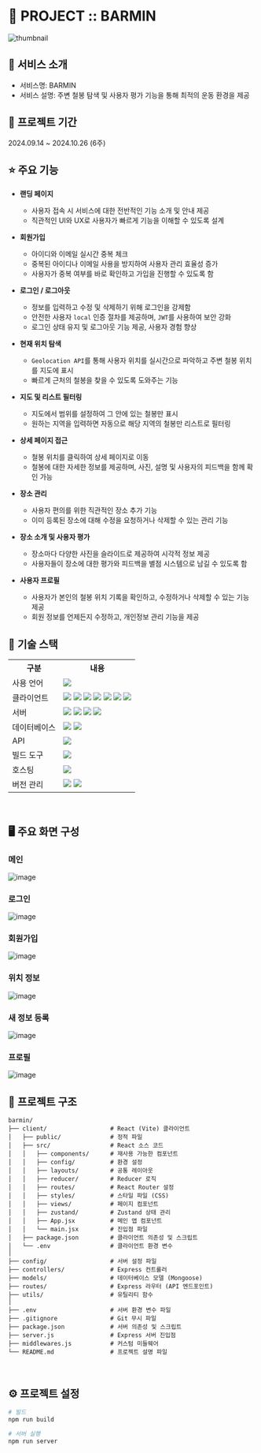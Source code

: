 # 📎 PROJECT :: BARMIN

![thumbnail](https://res.cloudinary.com/dab5xf29a/image/upload/v1738451253/barmin_x3r626.png)

## 👀 서비스 소개

- 서비스명: BARMIN
- 서비스 설명: 주변 철봉 탐색 및 사용자 평가 기능을 통해 최적의 운동 환경을 제공
  <br>

## 📅 프로젝트 기간

2024.09.14 ~ 2024.10.26 (6주)
<br>

## ⭐ 주요 기능

- **랜딩 페이지**

  - 사용자 접속 시 서비스에 대한 전반적인 기능 소개 및 안내 제공
  - 직관적인 UI와 UX로 사용자가 빠르게 기능을 이해할 수 있도록 설계

- **회원가입**

  - 아이디와 이메일 실시간 중복 체크
  - 중복된 아이디나 이메일 사용을 방지하여 사용자 관리 효율성 증가
  - 사용자가 중복 여부를 바로 확인하고 가입을 진행할 수 있도록 함

- **로그인 / 로그아웃**

  - 정보를 입력하고 수정 및 삭제하기 위해 로그인을 강제함
  - 안전한 사용자 `local` 인증 절차를 제공하며, `JWT`를 사용하여 보안 강화
  - 로그인 상태 유지 및 로그아웃 기능 제공, 사용자 경험 향상

- **현재 위치 탐색**

  - `Geolocation API`를 통해 사용자 위치를 실시간으로 파악하고 주변 철봉 위치를 지도에 표시
  - 빠르게 근처의 철봉을 찾을 수 있도록 도와주는 기능

- **지도 및 리스트 필터링**

  - 지도에서 범위를 설정하여 그 안에 있는 철봉만 표시
  - 원하는 지역을 입력하면 자동으로 해당 지역의 철봉만 리스트로 필터링

- **상세 페이지 접근**

  - 철봉 위치를 클릭하여 상세 페이지로 이동
  - 철봉에 대한 자세한 정보를 제공하며, 사진, 설명 및 사용자의 피드백을 함께 확인 가능

- **장소 관리**

  - 사용자 편의를 위한 직관적인 장소 추가 기능
  - 이미 등록된 장소에 대해 수정을 요청하거나 삭제할 수 있는 관리 기능

- **장소 소개 및 사용자 평가**

  - 장소마다 다양한 사진을 슬라이드로 제공하여 시각적 정보 제공
  - 사용자들이 장소에 대한 평가와 피드백을 별점 시스템으로 남길 수 있도록 함

- **사용자 프로필**
  - 사용자가 본인의 철봉 위치 기록을 확인하고, 수정하거나 삭제할 수 있는 기능 제공
  - 회원 정보를 언제든지 수정하고, 개인정보 관리 기능을 제공

## 🔨 기술 스택

<table>
    <tr>
        <th>구분</th>
        <th>내용</th>
    </tr>
    <tr>
        <td>사용 언어</td>
        <td>
            <img src="https://img.shields.io/badge/JavaScript-F7DF1E?style=for-the-badge&logo=JavaScript&logoColor=white"/>
        </td>
    </tr>
    <tr>
        <td>클라이언트</td>
        <td>
            <img src="https://img.shields.io/badge/React-61DAFB?style=for-the-badge&logo=React&logoColor=white"/>
            <img src="https://img.shields.io/badge/ReactRouter-CA4245?style=for-the-badge&logo=ReactRouter&logoColor=white"/>
            <img src="https://img.shields.io/badge/TailwindCSS-06B6D4?style=for-the-badge&logo=TailwindCSS&logoColor=white"/>
            <img src="https://img.shields.io/badge/Zustand-000000?style=for-the-badge&logo=Zustand&logoColor=white"/>
            <img src="https://img.shields.io/badge/Animate.css-00C4CC?style=for-the-badge&logo=CSS&logoColor=white"/>
            <img src="https://img.shields.io/badge/Swiper-6332B1?style=for-the-badge&logo=Swiper&logoColor=white"/>
            <img src="https://img.shields.io/badge/Axios-5A29E3?style=for-the-badge&logo=Axios&logoColor=white"/>
        </td>
    </tr>
    <tr>
        <td>서버</td>
        <td>
            <img src="https://img.shields.io/badge/Express.js-000000?style=for-the-badge&logo=Express&logoColor=white"/>
            <img src="https://img.shields.io/badge/Passport.js-34E27A?style=for-the-badge&logo=passport&logoColor=white"/>
            <img src="https://img.shields.io/badge/Multer-FFCA28?style=for-the-badge&logo=Multer&logoColor=white"/>
            <img src="https://img.shields.io/badge/Joi-4A3B8C?style=for-the-badge&logo=Joi&logoColor=white"/>
        </td>
    </tr>
    <tr>
        <td>데이터베이스</td>
        <td>
            <img src="https://img.shields.io/badge/MongoDB-47A248?style=for-the-badge&logo=MongoDB&logoColor=white"/>
            <img src="https://img.shields.io/badge/Cloudinary-3448C5?style=for-the-badge&logo=Cloudinary&logoColor=white"/>
        </td>
    </tr>
        <td>API</td>
        <td>
            <img src="https://img.shields.io/badge/KakaoMap-FFCD00?style=for-the-badge&logo=Kakao&logoColor=white"/>
        </td>
    </tr>
    <tr>
        <td>빌드 도구</td>
        <td>
            <img src="https://img.shields.io/badge/Vite-4FC08D?style=for-the-badge&logo=Vite&logoColor=white"/>
        </td>
    </tr>
    <tr>
        <td>호스팅</td>
        <td>
            <img src="https://img.shields.io/badge/Render-00B3E3?style=for-the-badge&logo=Render&logoColor=white"/>
        </td>
    </tr>
    <tr>
        <td>버전 관리</td>
        <td>
            <img src="https://img.shields.io/badge/Git-F05032?style=for-the-badge&logo=Git&logoColor=white"/>
            <img src="https://img.shields.io/badge/GitHub-181717?style=for-the-badge&logo=GitHub&logoColor=white"/>
        </td>
    </tr>
</table>

<br>

## 🖥 주요 화면 구성

### 메인

![image](https://res.cloudinary.com/dab5xf29a/image/upload/v1738453123/1_kavutk.png)
<br>

### 로그인

![image](https://res.cloudinary.com/dab5xf29a/image/upload/v1738453139/2_awg0mf.png)
<br>

### 회원가입

![image](https://res.cloudinary.com/dab5xf29a/image/upload/v1738453146/3_mxgun6.png)
<br>

### 위치 정보

![image](https://res.cloudinary.com/dab5xf29a/image/upload/v1738453154/4_cxitqf.png)
<br>

### 새 정보 등록

![image](https://res.cloudinary.com/dab5xf29a/image/upload/v1738453162/5_rxofju.png)
<br>

### 프로필

![image](https://res.cloudinary.com/dab5xf29a/image/upload/v1738453168/6_cwnnxj.png)
<br>

## 📂 프로젝트 구조

```
barmin/
├── client/                  # React (Vite) 클라이언트
│   ├── public/              # 정적 파일
│   ├── src/                 # React 소스 코드
│   │   ├── components/      # 재사용 가능한 컴포넌트
│   │   ├── config/          # 환경 설정
│   │   ├── layouts/         # 공통 레이아웃
│   │   ├── reducer/         # Reducer 로직
│   │   ├── routes/          # React Router 설정
│   │   ├── styles/          # 스타일 파일 (CSS)
│   │   ├── views/           # 페이지 컴포넌트
│   │   ├── zustand/         # Zustand 상태 관리
│   │   ├── App.jsx          # 메인 앱 컴포넌트
│   │   └── main.jsx         # 진입점 파일
│   ├── package.json         # 클라이언트 의존성 및 스크립트
│   └── .env                 # 클라이언트 환경 변수
│
├── config/                  # 서버 설정 파일
├── controllers/             # Express 컨트롤러
├── models/                  # 데이터베이스 모델 (Mongoose)
├── routes/                  # Express 라우터 (API 엔드포인트)
├── utils/                   # 유틸리티 함수
│
├── .env                     # 서버 환경 변수 파일
├── .gitignore               # Git 무시 파일
├── package.json             # 서버 의존성 및 스크립트
├── server.js                # Express 서버 진입점
├── middlewares.js           # 커스텀 미들웨어
└── README.md                # 프로젝트 설명 파일
```

<br>

## ⚙️ **프로젝트 설정**

```bash
# 빌드
npm run build

# 서버 실행
npm run server
```
